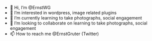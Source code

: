 - 👋 Hi, I’m @ErnstWG
- 👀 I’m interested in wordpress, image related plugins
- 🌱 I’m currently learning to take photographs, social engagement
- 💞️ I’m looking to collaborate on learning to take photographs, social engagement
- 📫 How to reach me @ErnstGruter (Twitter)
<!---
ErnstWG/ErnstWG is a ✨ special ✨ repository because its `README.md` (this file) appears on your GitHub profile.
You can click the Preview link to take a look at your changes.
--->
